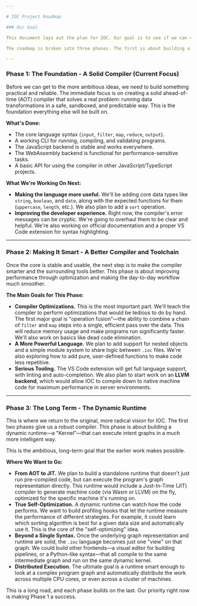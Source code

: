 ```yaml
---

# IOC Project Roadmap

### Our Goal

This document lays out the plan for IOC. Our goal is to see if we can create a new way to handle data processing—one that's declarative, safe by design, and eventually, self-optimizing.

The roadmap is broken into three phases. The first is about building a solid, useful tool that works today. The later phases describe our long-term vision for where this project could go.

---
```


### Phase 1: The Foundation - A Solid Compiler (Current Focus)

Before we can get to the more ambitious ideas, we need to build something practical and reliable. The immediate focus is on creating a solid ahead-of-time (AOT) compiler that solves a real problem: running data transformations in a safe, sandboxed, and predictable way. This is the foundation everything else will be built on.

**What's Done:**

*   The core language syntax (`input`, `filter`, `map`, `reduce`, `output`).
*   A working CLI for running, compiling, and validating programs.
*   The JavaScript backend is stable and works everywhere.
*   The WebAssembly backend is functional for performance-sensitive tasks.
*   A basic API for using the compiler in other JavaScript/TypeScript projects.

**What We're Working On Next:**

*   **Making the language more useful.** We'll be adding core data types like `string`, `boolean`, and `date`, along with the expected functions for them (`uppercase`, `length`, etc.). We also plan to add a `sort` operation.
*   **Improving the developer experience.** Right now, the compiler's error messages can be cryptic. We're going to overhaul them to be clear and helpful. We're also working on official documentation and a proper VS Code extension for syntax highlighting.

---

### Phase 2: Making It Smart - A Better Compiler and Toolchain

Once the core is stable and usable, the next step is to make the compiler smarter and the surrounding tools better. This phase is about improving performance through optimization and making the day-to-day workflow much smoother.

**The Main Goals for This Phase:**

*   **Compiler Optimizations.** This is the most important part. We'll teach the compiler to perform optimizations that would be tedious to do by hand. The first major goal is "operation fusion"—the ability to combine a chain of `filter` and `map` steps into a single, efficient pass over the data. This will reduce memory usage and make programs run significantly faster. We'll also work on basics like dead code elimination.
*   **A More Powerful Language.** We plan to add support for nested objects and a simple module system to share logic between `.ioc` files. We're also exploring how to add pure, user-defined functions to make code less repetitive.
*   **Serious Tooling.** The VS Code extension will get full language support, with linting and auto-completion. We also plan to start work on an **LLVM backend**, which would allow IOC to compile down to native machine code for maximum performance in server environments.

---

### Phase 3: The Long Term - The Dynamic Runtime

This is where we return to the original, more radical vision for IOC. The first two phases give us a robust compiler. This phase is about building a dynamic runtime—a "Kernel"—that can execute intent graphs in a much more intelligent way.

This is the ambitious, long-term goal that the earlier work makes possible.

**Where We Want to Go:**

*   **From AOT to JIT.** We plan to build a standalone runtime that doesn't just run pre-compiled code, but can execute the program's graph representation directly. This runtime would include a Just-In-Time (JIT) compiler to generate machine code (via Wasm or LLVM) on the fly, optimized for the specific machine it's running on.
*   **True Self-Optimization.** A dynamic runtime can watch how the code performs. We want to build profiling hooks that let the runtime measure the performance of different strategies. For example, it could learn which sorting algorithm is best for a given data size and automatically use it. This is the core of the "self-optimizing" idea.
*   **Beyond a Single Syntax.** Once the underlying graph representation and runtime are solid, the `.ioc` language becomes just one "view" on that graph. We could build other frontends—a visual editor for building pipelines, or a Python-like syntax—that all compile to the same intermediate graph and run on the same dynamic kernel.
*   **Distributed Execution.** The ultimate goal is a runtime smart enough to look at a complex program graph and automatically distribute the work across multiple CPU cores, or even across a cluster of machines.

This is a long road, and each phase builds on the last. Our priority right now is making Phase 1 a success.
